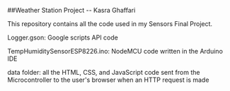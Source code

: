 ##Weather Station Project
-- Kasra Ghaffari

This repository contains all the code used in my Sensors Final Project.

Logger.gson: Google scripts API code

TempHumiditySensorESP8226.ino: NodeMCU code written in the Arduino IDE

data folder: all the HTML, CSS, and JavaScript code sent from the Microcontroller to the user's browser
when an HTTP request is made